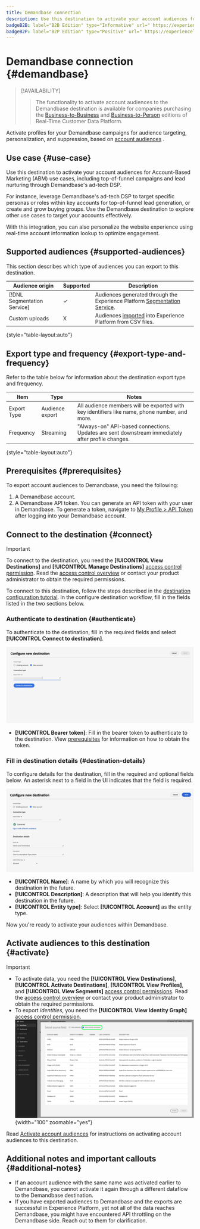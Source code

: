 ```yaml
---
title: Demandbase connection
description: Use this destination to activate your account audiences for Account-Based Marketing (ABM) use cases, including top-of-funnel campaigns and lead nurturing through Demandbase's ad-tech DSP.
badgeB2B: label="B2B Edition" type="Informative" url=" https://experienceleague.adobe.com/docs/experience-platform/rtcdp/intro/rtcdp-intro/overview.html?lang=en#rtcdp-editions newtab=true"
badgeB2P: label="B2P Edition" type="Positive" url=" https://experienceleague.adobe.com/docs/experience-platform/rtcdp/intro/rtcdp-intro/overview.html?lang=en#rtcdp-editions newtab=true"
---
```


# Demandbase connection {#demandbase}

>[!AVAILABILITY]
>
>>The functionality to activate account audiences to the Demandbase destination is available for companies purchasing the [Business-to-Business](/help/rtcdp/overview.md#rtcdp-b2b) and [Business-to-Person](/help/rtcdp/overview.md#rtcdp-b2p) editions of Real-Time Customer Data Platform.

Activate profiles for your Demandbase campaigns for audience targeting, personalization, and suppression, based on [account audiences](/help/segmentation/ui/account-audiences.md) .

## Use case {#use-case}

Use this destination to activate your account audiences for Account-Based Marketing (ABM) use cases, including top-of-funnel campaigns and lead nurturing through Demandbase's ad-tech DSP.

For instance, leverage Demandbase's ad-tech DSP to target specific personas or roles within key accounts for top-of-funnel lead generation, or create and grow buying groups. Use the Demandbase destination to explore other use cases to target your accounts effectively.

With this integration, you can also personalize the website experience using real-time account information lookup to optimize engagement.

## Supported audiences {#supported-audiences}

This section describes which type of audiences you can export to this destination.

| Audience origin | Supported | Description | 
---------|----------|----------|
| [!DNL Segmentation Service] | ✓ | Audiences generated through the Experience Platform [Segmentation Service](../../../segmentation/home.md).|
| Custom uploads | X | Audiences [imported](../../../segmentation/ui/overview.md#import-audience) into Experience Platform from CSV files. |

{style="table-layout:auto"}

## Export type and frequency {#export-type-and-frequency} 

Refer to the table below for information about the destination export type and frequency.

| Item         | Type      | Notes                       |
|--------------|-----------|---------------------------|
| Export Type  | Audience export | All audience members will be exported with key identifiers like name, phone number, and more. |
| Frequency    | Streaming  | "Always-on" API-based connections. Updates are sent downstream immediately after profile changes. |

{style="table-layout:auto"}

## Prerequisites {#prerequisites}

To export account audiences to Demandbase, you need the following:

1. A Demandbase account.
2. A Demandbase API token. You can generate an API token with your user in Demandbase. To generate a token, navigate to [My Profile > API Token](https://web.demandbase.com/o/ad/at) after logging into your Demandbase account.

## Connect to the destination {#connect}

>[!IMPORTANT]
> 
>To connect to the destination, you need the **[!UICONTROL View Destinations]** and **[!UICONTROL Manage Destinations]** [access control permission](/help/access-control/home.md#permissions). Read the [access control overview](/help/access-control/ui/overview.md) or contact your product administrator to obtain the required permissions.

To connect to this destination, follow the steps described in the [destination configuration tutorial](../../ui/connect-destination.md). In the configure destination workflow, fill in the fields listed in the two sections below.

### Authenticate to destination {#authenticate}

To authenticate to the destination, fill in the required fields and select **[!UICONTROL Connect to destination]**.

![Add bearer token](/help/destinations/assets/catalog/advertising/demandbase/add-bearer-token.png)

* **[!UICONTROL Bearer token]**: Fill in the bearer token to authenticate to the destination. View [prerequisites](#prerequisites) for information on how to obtain the token.

### Fill in destination details {#destination-details}

To configure details for the destination, fill in the required and optional fields below. An asterisk next to a field in the UI indicates that the field is required.

![Add information about the destination connection](/help/destinations/assets/catalog/advertising/demandbase/name-and-description.png)

*  **[!UICONTROL Name]**: A name by which you will recognize this destination in the future.
*  **[!UICONTROL Description]**: A description that will help you identify this destination in the future.
*  **[!UICONTROL Entity type]**: Select **[!UICONTROL Account]** as the entity type.

Now you're ready to activate your audiences within Demandbase.

## Activate audiences to this destination {#activate}

>[!IMPORTANT]
> 
>* To activate data, you need the **[!UICONTROL View Destinations]**, **[!UICONTROL Activate Destinations]**, **[!UICONTROL View Profiles]**, and **[!UICONTROL View Segments]** [access control permissions](/help/access-control/home.md#permissions). Read the [access control overview](/help/access-control/ui/overview.md) or contact your product administrator to obtain the required permissions.
>* To export *identities*, you need the **[!UICONTROL View Identity Graph]** [access control permission](/help/access-control/home.md#permissions). <br> ![Select identity namespace highlighted in the workflow to activate audiences to destinations.](/help/destinations/assets/overview/export-identities-to-destination.png "Select identity namespace highlighted in the workflow to activate audiences to destinations."){width="100" zoomable="yes"}

Read [Activate account audiences](/help/destinations/ui/activate-account-audiences.md) for instructions on activating account audiences to this destination.

## Additional notes and important callouts {#additional-notes}

* If an account audience with the same name was activated earlier to Demandbase, you cannot activate it again through a different dataflow to the Demandbase destination.
* If you have exported audiences to Demandbase and the exports are successful in Experience Platform, yet not all of the data reaches Demandbase, you might have encountered API throttling on the Demandbase side. Reach out to them for clarification.
